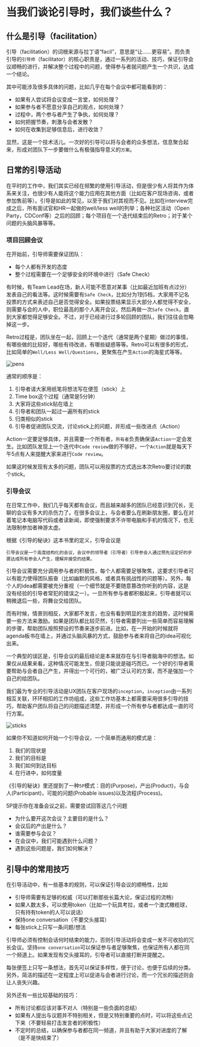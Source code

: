 # 当我们谈论引导时，我们谈些什么？

## 什么是引导（facilitation）

引导（facilitation）的词根来源与拉丁语“facil”，意思是“让……更容易”。而负责引导的`引导师`（facilitator）的核心职责是，通过一系列的活动、技巧，保证引导会议顺畅的进行，并解决整个过程中的问题，使得参与者就问题产生一个共识，达成一个结论。

其中可能涉及很多具体的问题，比如几乎在每个会议中都可能看到的：

-  如果有人尝试将会议变成一言堂，如何处理？
-  如果参与者不愿意分享自己的观点，如何处理？
-  过程中，两个参与者产生了争执，如何处理？
-  如何把握节奏，刺激与会者发散？
-  如何在收集到足够信息后，进行收敛？

显然，这是一个技术活儿。一次好的引导可以将与会者的众多想法，信息聚合起来，形成对团队下一步要做什么有极强指导意义的`方案`。

## 日常的引导活动

在平时的工作中，我们其实已经在频繁的使用引导活动，但是很少有人将其作为体系来关注，也很少有人能将这个能力应用在其他方面（比如在客户现场咨询，或者参加售前等）。引导是如此的常见，以至于我们对其视而不见。比如在interview完成之后，所有面试官和HR一起做的well/less well的列举；各种社区活动（Open Party，CDConf等）之后的回顾；每个项目在一个迭代结束后的Retro；对于某个问题的头脑风暴等等。

### 项目回顾会议

在开始前，引导师需要保证团队：

-  每个人都有开发的态度
-  整个过程需要在一个足够安全的环境中进行（Safe Check）

有时候，有Team Lead在场，新人可能不愿意对某事（比如最近加班有点过分）发表自己的看法等。这时候需要有`Safe Check`，比如分为1到5档，大家用不记名投票的方式来表述自己是否觉得安全。如果投票结果显示大部分人都觉得不安全，则需要与会的人中，职位最高的那个人离开会议，然后再做一次`Safe Check`，直到大家都觉得足够安全。不过，对于已经进行过多轮回顾的团队，我们往往会忽略掉这一步。

Retro过程是，团队坐在一起，回顾上一个迭代（通常是两个星期）做过的事情，有哪些做的比较好，哪些有待改进，有哪些疑惑等等。Retro可以有很多的形式，比如简单的`Well/Less Well/Questions`，更聚焦在产生`Action`的海星式等等。

![pens](/images/pens.jpg)

通常的顺序是：

1.  引导者请大家用纸笔将想法写在便签（stick）上
2.  Time box这个过程（通常是5分钟）
3.  大家将这些stick贴在墙上
4.  引导者和团队一起过一遍所有的stick
5.  归类相似的stick
6.  引导者促进团队交流，讨论stick上的问题，并形成一些改进点（Action）

Action一定要足够具体，并且需要一个所有者，`所有者`负责确保该`Action`一定会发生。比如团队发现上一个迭代中`Code review`做的不够好，一个`Action`就是每天下午5点有人来提醒大家来进行`Code review`。

如果这时候发现有太多的问题，团队可以用投票的方式选出本次Retro要讨论的数个stick。

### 引导会议

在日常工作中，我们几乎每天都有会议，而且越来越多的团队已经意识到冗长，无聊的会议有多大的杀伤力了。在很多会议上，与会者要么在刷新朋友圈，要么在对着笔记本电脑写代码或者读新闻，即使强制要求不许带电脑和手机的情况下，也无法限制参加者神游太虚。

根据《引导的秘诀》这本书里的定义，引导会议是

	引导会议是一个高度结构化的会议，会议中的领导者（引导者）引导参会人通过预先设定好的步骤达成所有参会人产生，理解并接受的结果。

引导会议需要充分调用参与者的积极性，每个人都需要足够聚焦，这要求引导者可以有能力使得团队振奋（比如幽默的风格，或者具有挑战性的问题等）。另外，每个人的idea都需要被充分重视（一个细节就是不要随意篡改你听到的内容，这是没有经验的引导者常犯的错误之一）。一旦所有参与者都积极起来，引导者就可以稍微退后一些，将舞台交给团队。

而有时候，情景则相反，大家都不发言，也没有看到明显的发言的趋势，这时候需要一些方法来激励。如果是团队都比较茫然，引导者需要列出一些简单而容易理解的步骤，帮助团队按照预设的节奏来逐步前进。比如，在一开始的时候就将agenda板书在墙上，并通过头脑风暴的方式，鼓励参与者来将自己的idea可视化出来。

一个典型的误区是，引导会议的最后结论是本来就存在与引导者脑海中的想法。如果仅从结果来看，这种情况可能发生，但是只能说是碰巧而已。一个好的引导者需要帮助与会者自己产生，并得出一个可行的，被广泛认可的方案，而不是强加一个自己的给团队。

我们最为专业的引导活动是UX团队在客户现场的`inception`，`inception`由一系列相互关联，环环相扣的工作坊组成，这些工作坊基本上都需要采用很多引导的技巧，帮助客户团队将自己的问题描述清楚，并形成一个所有参与者都达成一直的可行方案。

![sticks](/sticks.jpg)

如果你不知道如何开始一个引导会议，一个简单而通用的模式是：

1.  我们的现状是
1.  我们的目标是
1.  我们如何到达目标
1.  在行进中，如何度量

《引导的秘诀》里还提到了一种`5P`模式：目的(Purpose)，产出(Product)，与会人(Participant)，可能的问题(Probable issues)以及流程(Process)。

5P提示你在准备会议之前，需要尝试回答这几个问题

-  为什么要开这次会议？主要目的是什么？
-  会议后的产出是什么？
-  谁需要参与会议？
-  在会议中，我们可能遇到什么问题？
-  遇到这些问题是，我们如何解决？

## 引导中的常用技巧

在引导活动中，有一些基本的规则，可以保证引导会议的顺畅性，比如

-  引导师需要有足够的权威（可以打断那些长篇大论，保证过程的流畅）
-  如果人数太多，可以使用token（比如一个玩具考拉，或者一个澳式橄榄球，只有持有token的人可以说话）
-  保持one conversation（不要交头接耳）
-  每张stick上只写一条问题/想法

引导师必须有控制会话何时结束的能力，否则引导活动将会变成一发不可收拾的冗长会议。坚持`one conversation`可以保证参与者足够聚焦，也保证所有人都在同一个频道上。如果发现有交头接耳的，引导者可以直接打断并提醒之。

每张便签上只写一条想法，首先可以保证多样性，便于讨论，也便于后续的分类。另外，简洁的描述在一定程度上可以促进与会者进行讨论，而一个冗长的描述则会让人丧失兴趣。

另外还有一些比较基础的技巧：

-  所有讨论都应该对事不对人（特别是一些负面的总结）
-  如果有人提出与议题并不特别相关，但是又特别重要的点时，可以将这些点记下来（不要轻易打击发言者的积极性）
-  不定时的总结，以确保参与者都在同一频道，并且有助于大家对进度的了解（是不是快结束了）
